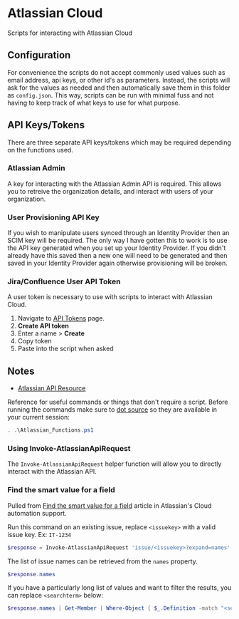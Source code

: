 # Atlassian Cloud

Scripts for interacting with Atlassian Cloud

## Configuration

For convenience the scripts do not accept commonly used values such as email address, api keys, or other id's as parameters. Instead, the scripts will ask for the values as needed and then automatically save them in this folder as `config.json`. This way, scripts can be run with minimal fuss and not having to keep track of what keys to use for what purpose.

## API Keys/Tokens

There are three separate API keys/tokens which may be required depending on the functions used.

### Atlassian Admin

A key for interacting with the Atlassian Admin API is required. This allows you to retreive the organization details, and interact with users of your organization.

### User Provisioning API Key

If you wish to manipulate users synced through an Identity Provider then an SCIM key will be required. The only way I have gotten this to work is to use the API key generated when you set up your Identity Provider. If you didn't already have this saved then a new one will need to be generated and then saved in your Identity Provider again otherwise provisioning will be broken.

### Jira/Confluence User API Token

A user token is necessary to use with scripts to interact with Atlassian Cloud.

1. Navigate to [API Tokens](https://id.atlassian.com/manage-profile/security/api-tokens) page.
2. **Create API token**
3. Enter a name > **Create**
4. Copy token
5. Paste into the script when asked

## Notes

* [Atlassian API Resource](https://developer.atlassian.com/cloud/jira/platform/rest/v3/intro/)

Reference for useful commands or things that don't require a script. Before running the commands make sure to [dot source](https://docs.microsoft.com/en-us/powershell/module/microsoft.powershell.core/about/about_scripts?view=powershell-7.2#script-scope-and-dot-sourcing) so they are available in your current session:

```PowerShell
. .\Atlassian_Functions.ps1
```

### Using Invoke-AtlassianApiRequest

The `Invoke-AtlassianApiRequest` helper function will allow you to directly interact with the Atlassian API.

### Find the smart value for a field

Pulled from [Find the smart value for a field](https://support.atlassian.com/cloud-automation/docs/find-the-smart-value-for-a-field/) article in Atlassian's Cloud automation support.

Run this command on an existing issue, replace `<issuekey>` with a valid issue key. Ex: `IT-1234`

```PowerShell
$response = Invoke-AtlassianApiRequest 'issue/<issuekey>?expand=names'
```

The list of issue names can be retrieved from the `names` property.

```PowerShell
$response.names
```

If you have a particularly long list of values and want to filter the results, you can replace `<searchterm>` below:

```PowerShell
$response.names | Get-Member | Where-Object { $_.Definition -match "<searchterm>" }
```
